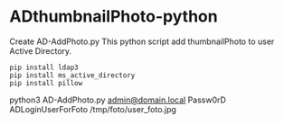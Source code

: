 # ADthumbnailPhoto-python
Create AD-AddPhoto.py
This python script add thumbnailPhoto to user Active Directory.

  ```
  pip install ldap3
  pip install ms_active_directory
  pip install pillow
  ```
  python3 AD-AddPhoto.py admin@domain.local Passw0rD ADLoginUserForFoto /tmp/foto/user_foto.jpg
